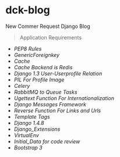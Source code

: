 dck-blog
========

New Commer Request Django Blog

>Application Requirements

* *PEP8 Rules*
* *GenericForeignkey*
* *Cache*
* *Cache Backend is Redis*
* *Django 1.3 User-Userprofile Relation*
* *PIL For Profile Image*
* *Celery*
* *RabbitMQ to Queue Tasks*
* *Ugettext Function For Internationalization*
* *Django Messages Framework*
* *Reverse Function For Links and Urls*
* *Template Tags*
* *Django 1.4.8*
* *Django_Extensions*
* *VirtualEnv*
* *Initial_Data for code review*
* *Bootstrap 3*